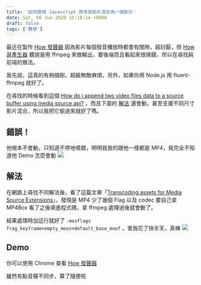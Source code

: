 ```yaml
---
title: '如何使用 Javascript 將多部影片混合為一個影片'
date: Sat, 06 Jun 2020 15:18:14 +0000
draft: false
tags: ['教學']
---
```


最近在製作 [How 發聲器](https://howfun.futa.gg/?text=%E9%9F%93%E5%9C%8B%E7%91%9C%E6%8E%B0%E6%8E%B0) 因為影片每個發音播放時都會有間隙，超討厭，但 [How哥產生器](https://howger.orange.tw/?mode=share&id=5edbb61209015) 聽說是用 ffmpeg 來做輸出，要後端而且看起來很燒錢，所以在尋找純前端的做法。

我先說，這真的有夠搞剛，超級無敵麻煩，另外，如果你用 Node.js 用 fluent-ffmpeg 就好了。

在尋找的時候看到這個 [How do i append two video files data to a source buffer using media source api?](https://stackoverflow.com/a/18026530) ，而且下面的 [解法](http://plnkr.co/edit/KBbopiad1wR25nqtrvxw?p=preview&preview) 還會動，甚至支援不同尺寸影片混合，所以我把它偷過來就好了嗎。

錯誤！
---

他根本不會動，只知道不停地噴錯，明明我放的跟他一樣都是 MP4，我完全不知道他 Demo 怎麼會動 ![](https://i.imgur.com/srj2fND.png)

解法
--

在網路上尋找不同解法後，看了這篇文章「[Transcoding assets for Media Source Extensions](https://developer.mozilla.org/en-US/docs/Web/API/Media_Source_Extensions_API/Transcoding_assets_for_MSE)」，發現是 MP4 少了幾個 Flag 以及 codec 要自己拿 MP4Box 看了之後填進程式碼，拿 ffmpeg 處理過後就會動了。

結果處理時加這行就好了 `-movflags frag_keyframe+empty_moov+default_base_moof` ，害我花了快半天，真棒 ![](https://i.imgur.com/5XRJEnK.png)

Demo
----

你可以使用 Chrome 查看 [How 發聲器](https://howfun.futa.gg/?text=%E9%9F%93%E5%9C%8B%E7%91%9C%E6%8E%B0%E6%8E%B0)

雖然有點音聲不同步，算了隨便啦